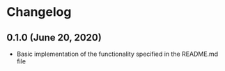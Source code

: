 # Changelog

## 0.1.0 (June 20, 2020)

- Basic implementation of the functionality specified in the README.md file
